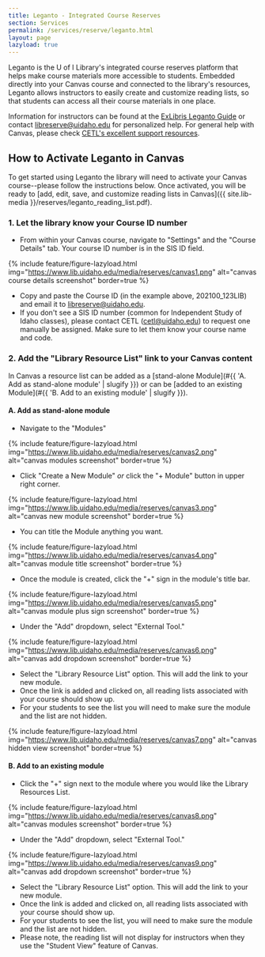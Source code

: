 ```yaml
---
title: Leganto - Integrated Course Reserves
section: Services
permalink: /services/reserve/leganto.html
layout: page
lazyload: true
---
```


Leganto is the U of I Library's integrated course reserves platform that helps make course materials more accessible to students.
Embedded directly into your Canvas course and connected to the library's resources, Leganto allows instructors to easily create and customize reading lists, so that students can access all their course materials in one place.

Information for instructors can be found at the [ExLibris Leganto Guide](https://exlibris.libguides.com/c.php?g=1004425&p=9997893) or contact [libreserve@uidaho.edu](mailto:libreserve@uidaho.edu) for personalized help.
For general help with Canvas, please check [CETL's excellent support resources](https://www.uidaho.edu/provost/cetl).

## How to Activate Leganto in Canvas

To get started using Leganto the library will need to activate your Canvas course--please follow the instructions below.
Once activated, you will be ready to [add, edit, save, and customize reading lists in Canvas]({{ site.lib-media }}/reserves/leganto_reading_list.pdf).

### 1. Let the library know your Course ID number

- From within your Canvas course, navigate to "Settings" and the "Course Details" tab. Your course ID number is in the SIS ID field. 

{% include feature/figure-lazyload.html img="https://www.lib.uidaho.edu/media/reserves/canvas1.png" alt="canvas course details screenshot" border=true %}

- Copy and paste the Course ID (in the example above, 202100_123LIB) and email it to <libreserve@uidaho.edu>.
- If you don't see a SIS ID number (common for Independent Study of Idaho classes), please contact CETL (<cetl@uidaho.edu>) to request one manually be assigned. Make sure to let them know your course name and code. 

### 2. Add the "Library Resource List" link to your Canvas content

In Canvas a resource list can be added as a [stand-alone Module](#{{ 'A. Add as stand-alone module' | slugify }}) or can be [added to an existing Module](#{{ 'B. Add to an existing module' | slugify }}). 

#### A. Add as stand-alone module

- Navigate to the "Modules"

{% include feature/figure-lazyload.html img="https://www.lib.uidaho.edu/media/reserves/canvas2.png" alt="canvas modules screenshot" border=true %}

- Click "Create a New Module" *or* click the "+ Module" button in upper right corner.

{% include feature/figure-lazyload.html img="https://www.lib.uidaho.edu/media/reserves/canvas3.png" alt="canvas new module screenshot" border=true %}

- You can title the Module anything you want.

{% include feature/figure-lazyload.html img="https://www.lib.uidaho.edu/media/reserves/canvas4.png" alt="canvas module title screenshot" border=true %}

- Once the module is created, click the "+" sign in the module's title bar.

{% include feature/figure-lazyload.html img="https://www.lib.uidaho.edu/media/reserves/canvas5.png" alt="canvas module plus sign screenshot" border=true %}

- Under the "Add" dropdown, select "External Tool."

{% include feature/figure-lazyload.html img="https://www.lib.uidaho.edu/media/reserves/canvas6.png" alt="canvas add dropdown screenshot" border=true %}

- Select the "Library Resource List" option. This will add the link to your new module. 
- Once the link is added and clicked on, all reading lists associated with your course should show up.
- For your students to see the list you will need to make sure the module and the list are not hidden.

{% include feature/figure-lazyload.html img="https://www.lib.uidaho.edu/media/reserves/canvas7.png" alt="canvas hidden view screenshot" border=true %}

#### B. Add to an existing module

- Click the "+" sign next to the module where you would like the Library Resources List.

{% include feature/figure-lazyload.html img="https://www.lib.uidaho.edu/media/reserves/canvas8.png" alt="canvas modules screenshot" border=true %}

- Under the "Add" dropdown, select "External Tool."

{% include feature/figure-lazyload.html img="https://www.lib.uidaho.edu/media/reserves/canvas9.png" alt="canvas add dropdown screenshot" border=true %}

- Select the "Library Resource List" option. This will add the link to your new module. 
- Once the link is added and clicked on, all reading lists associated with your course should show up. 
- For your students to see the list, you will need to make sure the module and the list are not hidden.
- Please note, the reading list will not display for instructors when they use the "Student View" feature of Canvas.
